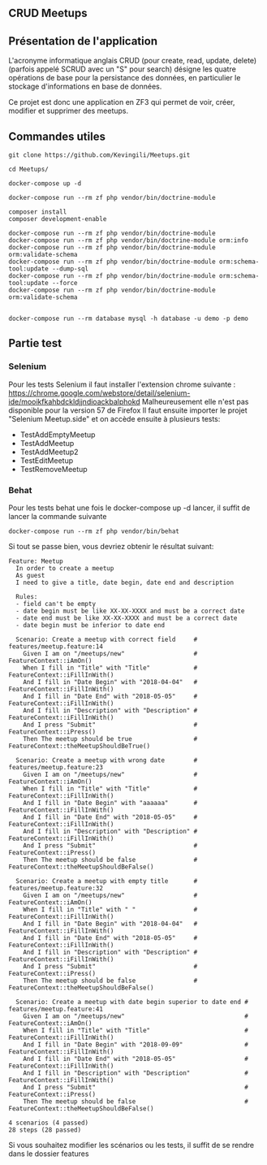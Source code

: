 CRUD Meetups
---------------------------------

## Présentation de l'application

L'acronyme informatique anglais CRUD (pour create, read, update, delete) (parfois appelé SCRUD avec un "S" pour search) désigne les quatre opérations de base pour la persistance des données, en particulier le stockage d'informations en base de données.

Ce projet est donc une application en ZF3 qui permet de voir, créer, modifier et supprimer des meetups.

## Commandes utiles

```
git clone https://github.com/Kevingili/Meetups.git

cd Meetups/

docker-compose up -d

docker-compose run --rm zf php vendor/bin/doctrine-module

composer install
composer development-enable

docker-compose run --rm zf php vendor/bin/doctrine-module
docker-compose run --rm zf php vendor/bin/doctrine-module orm:info
docker-compose run --rm zf php vendor/bin/doctrine-module orm:validate-schema
docker-compose run --rm zf php vendor/bin/doctrine-module orm:schema-tool:update --dump-sql
docker-compose run --rm zf php vendor/bin/doctrine-module orm:schema-tool:update --force
docker-compose run --rm zf php vendor/bin/doctrine-module orm:validate-schema


docker-compose run --rm database mysql -h database -u demo -p demo
```

## Partie test

### Selenium

Pour les tests Selenium il faut installer l'extension chrome suivante : https://chrome.google.com/webstore/detail/selenium-ide/mooikfkahbdckldjjndioackbalphokd
Malheureusement elle n'est pas disponible pour la version 57 de Firefox
Il faut ensuite importer le projet "Selenium Meetup.side" et on accède ensuite à plusieurs tests:
  - TestAddEmptyMeetup
  - TestAddMeetup
  - TestAddMeetup2
  - TestEditMeetup
  - TestRemoveMeetup
  
### Behat

Pour les tests behat une fois le docker-compose up -d lancer, il suffit de lancer la commande suivante
```
docker-compose run --rm zf php vendor/bin/behat
```

Si tout se passe bien, vous devriez obtenir le résultat suivant:
```
Feature: Meetup
  In order to create a meetup
  As guest
  I need to give a title, date begin, date end and description
  
  Rules:
  - field can't be empty
  - date begin must be like XX-XX-XXXX and must be a correct date
  - date end must be like XX-XX-XXXX and must be a correct date
  - date begin must be inferior to date end

  Scenario: Create a meetup with correct field     # features/meetup.feature:14
    Given I am on "/meetups/new"                   # FeatureContext::iAmOn()
    When I fill in "Title" with "Title"            # FeatureContext::iFillInWith()
    And I fill in "Date Begin" with "2018-04-04"   # FeatureContext::iFillInWith()
    And I fill in "Date End" with "2018-05-05"     # FeatureContext::iFillInWith()
    And I fill in "Description" with "Description" # FeatureContext::iFillInWith()
    And I press "Submit"                           # FeatureContext::iPress()
    Then The meetup should be true                 # FeatureContext::theMeetupShouldBeTrue()

  Scenario: Create a meetup with wrong date        # features/meetup.feature:23
    Given I am on "/meetups/new"                   # FeatureContext::iAmOn()
    When I fill in "Title" with "Title"            # FeatureContext::iFillInWith()
    And I fill in "Date Begin" with "aaaaaa"       # FeatureContext::iFillInWith()
    And I fill in "Date End" with "2018-05-05"     # FeatureContext::iFillInWith()
    And I fill in "Description" with "Description" # FeatureContext::iFillInWith()
    And I press "Submit"                           # FeatureContext::iPress()
    Then The meetup should be false                # FeatureContext::theMeetupShouldBeFalse()

  Scenario: Create a meetup with empty title       # features/meetup.feature:32
    Given I am on "/meetups/new"                   # FeatureContext::iAmOn()
    When I fill in "Title" with " "                # FeatureContext::iFillInWith()
    And I fill in "Date Begin" with "2018-04-04"   # FeatureContext::iFillInWith()
    And I fill in "Date End" with "2018-05-05"     # FeatureContext::iFillInWith()
    And I fill in "Description" with "Description" # FeatureContext::iFillInWith()
    And I press "Submit"                           # FeatureContext::iPress()
    Then The meetup should be false                # FeatureContext::theMeetupShouldBeFalse()

  Scenario: Create a meetup with date begin superior to date end # features/meetup.feature:41
    Given I am on "/meetups/new"                                 # FeatureContext::iAmOn()
    When I fill in "Title" with "Title"                          # FeatureContext::iFillInWith()
    And I fill in "Date Begin" with "2018-09-09"                 # FeatureContext::iFillInWith()
    And I fill in "Date End" with "2018-05-05"                   # FeatureContext::iFillInWith()
    And I fill in "Description" with "Description"               # FeatureContext::iFillInWith()
    And I press "Submit"                                         # FeatureContext::iPress()
    Then The meetup should be false                              # FeatureContext::theMeetupShouldBeFalse()

4 scenarios (4 passed)
28 steps (28 passed)
```

Si vous souhaitez modifier les scénarios ou les tests, il suffit de se rendre dans le dossier features